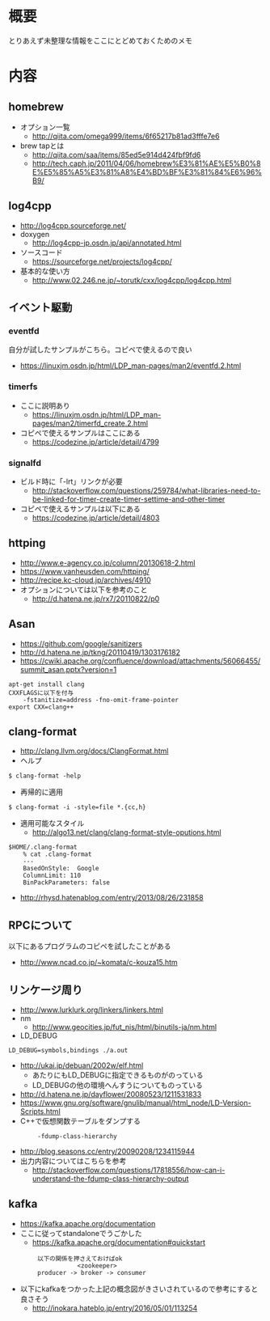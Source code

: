 # 概要
とりあえず未整理な情報をここにとどめておくためのメモ

# 内容

## homebrew
- オプション一覧
  - http://qiita.com/omega999/items/6f65217b81ad3fffe7e6
- brew tapとは
  - http://qiita.com/saa/items/85ed5e914d424fbf9fd6
  - http://tech.caph.jp/2011/04/06/homebrew%E3%81%AE%E5%B0%8E%E5%85%A5%E3%81%A8%E4%BD%BF%E3%81%84%E6%96%B9/

## log4cpp
- http://log4cpp.sourceforge.net/
- doxygen
  - http://log4cpp-jp.osdn.jp/api/annotated.html
- ソースコード
  - https://sourceforge.net/projects/log4cpp/
- 基本的な使い方
  - http://www.02.246.ne.jp/~torutk/cxx/log4cpp/log4cpp.html

## イベント駆動

### eventfd
自分が試したサンプルがこちら。コピペで使えるので良い
- https://linuxjm.osdn.jp/html/LDP_man-pages/man2/eventfd.2.html

### timerfs
- ここに説明あり
  - https://linuxjm.osdn.jp/html/LDP_man-pages/man2/timerfd_create.2.html
- コピペで使えるサンプルはここにある
  - https://codezine.jp/article/detail/4799

### signalfd
- ビルド時に「-lrt」リンクが必要
  - http://stackoverflow.com/questions/259784/what-libraries-need-to-be-linked-for-timer-create-timer-settime-and-other-timer
- コピペで使えるサンプルは以下にある
  - https://codezine.jp/article/detail/4803


## httping
- http://www.e-agency.co.jp/column/20130618-2.html
- https://www.vanheusden.com/httping/
- http://recipe.kc-cloud.jp/archives/4910
- オプションについては以下を参考のこと
  - http://d.hatena.ne.jp/rx7/20110822/p0

## Asan
- https://github.com/google/sanitizers
- http://d.hatena.ne.jp/tkng/20110419/1303176182
- https://cwiki.apache.org/confluence/download/attachments/56066455/summit_asan.pptx?version=1
```
apt-get install clang
CXXFLAGSに以下を付与
	-fstanitize=address -fno-omit-frame-pointer
export CXX=clang++
```

## clang-format
- http://clang.llvm.org/docs/ClangFormat.html
- ヘルプ
```
$ clang-format -help
```
- 再帰的に適用
```
$ clang-format -i -style=file *.{cc,h}
```
- 適用可能なスタイル
  - http://algo13.net/clang/clang-format-style-oputions.html
```
$HOME/.clang-format
	% cat .clang-format
	---
	BasedOnStyle:  Google
	ColumnLimit: 110
	BinPackParameters: false
```
- http://rhysd.hatenablog.com/entry/2013/08/26/231858


## RPCについて
以下にあるプログラムのコピペを試したことがある
  - http://www.ncad.co.jp/~komata/c-kouza15.htm


## リンケージ周り
- http://www.lurklurk.org/linkers/linkers.html
- nm
  - http://www.geocities.jp/fut_nis/html/binutils-ja/nm.html
- LD_DEBUG
```
LD_DEBUG=symbols,bindings ./a.out
```
- http://ukai.jp/debuan/2002w/elf.html
  - あたりにもLD_DEBUGに指定できるものがのっている
  - LD_DEBUGの他の環境へんすうについてものっている
- http://d.hatena.ne.jp/dayflower/20080523/1211531833
- https://www.gnu.org/software/gnulib/manual/html_node/LD-Version-Scripts.html
- C++で仮想関数テーブルをダンプする
```
		-fdump-class-hierarchy
```
- http://blog.seasons.cc/entry/20090208/1234115944
- 出力内容についてはこちらを参考
  - http://stackoverflow.com/questions/17818556/how-can-i-understand-the-fdump-class-hierarchy-output


## kafka
- https://kafka.apache.org/documentation
- ここに従ってstandaloneでうごかした
  - https://kafka.apache.org/documentation#quickstart
```
		以下の関係を押さえておけばok
		           <zookeeper>
		producer -> broker -> consumer
```
- 以下にkafkaをつかった上記の概念図がきさいされているので参考にすると良さそう
  - http://inokara.hateblo.jp/entry/2016/05/01/113254











